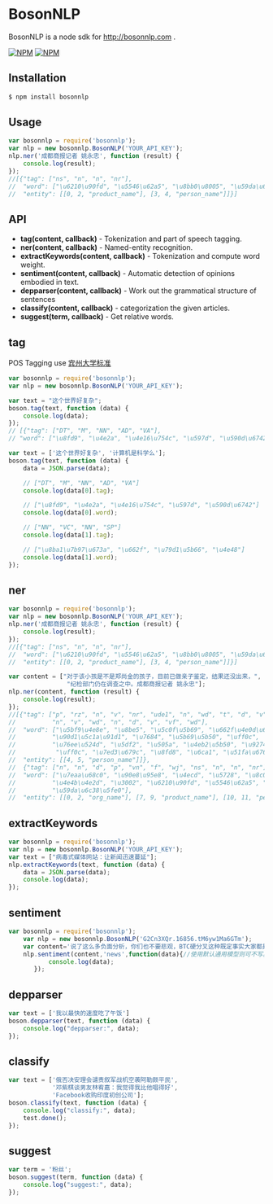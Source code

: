 BosonNLP
========

BosonNLP is a node sdk for http://bosonnlp.com .

[![NPM](https://nodei.co/npm/bosonnlp.png?stars&downloads)](https://nodei.co/npm/bosonnlp/) [![NPM](https://nodei.co/npm-dl/bosonnlp.png)](https://nodei.co/npm/bosonnlp/)

Installation
------------

```bash
$ npm install bosonnlp
```

Usage
-----

```javascript
var bosonnlp = require('bosonnlp');
var nlp = new bosonnlp.BosonNLP('YOUR_API_KEY');
nlp.ner('成都商报记者 姚永忠', function (result) {
	console.log(result);
});
//[{"tag": ["ns", "n", "n", "nr"], 
//  "word": ["\u6210\u90fd", "\u5546\u62a5", "\u8bb0\u8005", "\u59da\u6c38\u5fe0"], 
//  "entity": [[0, 2, "product_name"], [3, 4, "person_name"]]}]
```

API
---

* __tag(content, callback)__ - Tokenization and part of speech tagging.
* __ner(content, callback)__ - Named-entity recognition.
* __extractKeywords(content, callback)__ - Tokenization and compute word weight.
* __sentiment(content, callback)__ - Automatic detection of opinions embodied in text.
* __depparser(content, callback)__ - Work out the grammatical structure of sentences
* __classify(content, callback)__ - categorization the given articles.
* __suggest(term, callback)__ - Get relative words.

tag
---

POS Tagging use [宾州大学标准](http://www.cis.upenn.edu/~chinese/posguide.3rd.ch.pdf)

```javascript
var bosonnlp = require('bosonnlp');
var nlp = new bosonnlp.BosonNLP('YOUR_API_KEY');

var text = "这个世界好复杂";
boson.tag(text, function (data) {
	console.log(data);
});
// [{"tag": ["DT", "M", "NN", "AD", "VA"], 
// "word": ["\u8fd9", "\u4e2a", "\u4e16\u754c", "\u597d", "\u590d\u6742"]}]

var text = ['这个世界好复杂', '计算机是科学么'];
boson.tag(text, function (data) {
	data = JSON.parse(data); 

	// ["DT", "M", "NN", "AD", "VA"]
	console.log(data[0].tag); 

	// ["\u8fd9", "\u4e2a", "\u4e16\u754c", "\u597d", "\u590d\u6742"]
	console.log(data[0].word); 

	// ["NN", "VC", "NN", "SP"]
	console.log(data[1].tag); 

	// ["\u8ba1\u7b97\u673a", "\u662f", "\u79d1\u5b66", "\u4e48"]
	console.log(data[1].word); 
});
```

ner
---

```javascript
var bosonnlp = require('bosonnlp');
var nlp = new bosonnlp.BosonNLP('YOUR_API_KEY');
nlp.ner('成都商报记者 姚永忠', function (result) {
	console.log(result);
});
//[{"tag": ["ns", "n", "n", "nr"], 
//  "word": ["\u6210\u90fd", "\u5546\u62a5", "\u8bb0\u8005", "\u59da\u6c38\u5fe0"], 
//  "entity": [[0, 2, "product_name"], [3, 4, "person_name"]]}]

var content = ["对于该小孩是不是郑尚金的孩子，目前已做亲子鉴定，结果还没出来，",
                "纪检部门仍在调查之中。成都商报记者 姚永忠"];
nlp.ner(content, function (result) {
	console.log(result);
});
//[{"tag": ["p", "rz", "n", "v", "nr", "ude1", "n", "wd", "t", "d", "v", 
//			"n", "v", "wd", "n", "d", "v", "vf", "wd"],
//  "word": ["\u5bf9\u4e8e", "\u8be5", "\u5c0f\u5b69", "\u662f\u4e0d\u662f", 
//			"\u90d1\u5c1a\u91d1", "\u7684", "\u5b69\u5b50", "\uff0c", 
//			"\u76ee\u524d", "\u5df2", "\u505a", "\u4eb2\u5b50", "\u9274\u5b9a",
//			 "\uff0c", "\u7ed3\u679c", "\u8fd8", "\u6ca1", "\u51fa\u6765", "\uff0c"], 
//  "entity": [[4, 5, "person_name"]]},
//  {"tag": ["n", "n", "d", "p", "vn", "f", "wj", "ns", "n", "n", "nr"], 
//  "word": ["\u7eaa\u68c0", "\u90e8\u95e8", "\u4ecd", "\u5728", "\u8c03\u67e5", 
//			"\u4e4b\u4e2d", "\u3002", "\u6210\u90fd", "\u5546\u62a5", "\u8bb0\u8005", 
//			"\u59da\u6c38\u5fe0"], 
//  "entity": [[0, 2, "org_name"], [7, 9, "product_name"], [10, 11, "person_name"]]}]
```

extractKeywords
---------------

```javascript
var bosonnlp = require('bosonnlp');
var nlp = new bosonnlp.BosonNLP('YOUR_API_KEY');
var text = ["病毒式媒体网站：让新闻迅速蔓延"];
nlp.extractKeywords(text, function (data) {
	data = JSON.parse(data);
	console.log(data);
});
```

sentiment
---------

```javascript
var bosonnlp = require('bosonnlp');
    var nlp = new bosonnlp.BosonNLP('G2Cn3XQr.16856.tM6yw1Ma6GTm');
    var content='说了这么多负面分析，你们也不要悲观，BTC硬分叉这种既定事实大家都是有一个底在那里，能兜得住，现在就看谁能不能扛得住颠簸。而且从技术看，还会有行情的，至少我是这么看。';
    nlp.sentiment(content,'news',function(data){//使用默认通用模型则可不写。
           console.log(data);
       });
```

depparser
---------

```javascript
var text = ['我以最快的速度吃了午饭']
boson.depparser(text, function (data) {
	console.log("depparser:", data);
});
```

classify
--------

```javascript
var text = ['俄否决安理会谴责叙军战机空袭阿勒颇平民',
			'邓紫棋谈男友林宥嘉：我觉得我比他唱得好',
			'Facebook收购印度初创公司'];
boson.classify(text, function (data) {
	console.log("classify:", data);
	test.done();
});
```

suggest
-------

```javascript
var term = '粉丝';
boson.suggest(term, function (data) {
	console.log("suggest:", data);
});
```







